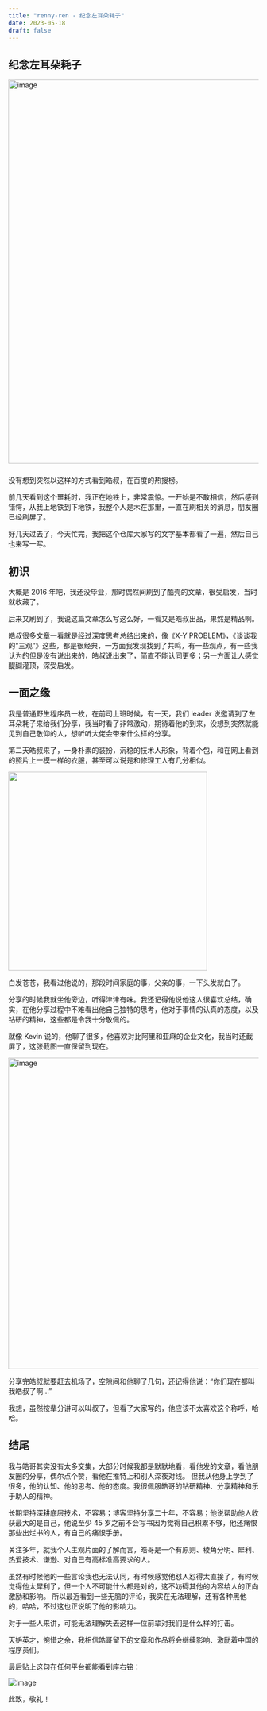 ```yaml
--- 
title: "renny-ren - 纪念左耳朵耗子"
date: 2023-05-18
draft: false
---
```

## 纪念左耳朵耗子

<img width="773" alt="image" src="https://github.com/renny-ren/Remembering-Haoel/assets/19547819/d61b2bd7-da33-4f54-8a4f-46200d105285">

###


没有想到突然以这样的方式看到皓叔，在百度的热搜榜。

前几天看到这个噩耗时，我正在地铁上，非常震惊。一开始是不敢相信，然后感到错愕，从我上地铁到下地铁，我整个人是木在那里，一直在刷相关的消息，朋友圈已经刷屏了。

好几天过去了，今天忙完，我把这个仓库大家写的文字基本都看了一遍，然后自己也来写一写。

## 初识

大概是 2016 年吧，我还没毕业，那时偶然间刷到了酷壳的文章，很受启发，当时就收藏了。

后来又刷到了，我说这篇文章怎么写这么好，一看又是皓叔出品，果然是精品啊。

皓叔很多文章一看就是经过深度思考总结出来的，像《X-Y PROBLEM》，《谈谈我的“三观”》这些，都是很经典，一方面我发现找到了共鸣，有一些观点，有一些我认为的但是没有说出来的，皓叔说出来了，简直不能认同更多；另一方面让人感觉醍醐灌顶，深受启发。


## 一面之缘

我是普通野生程序员一枚，在前司上班时候，有一天，我们 leader 说邀请到了左耳朵耗子来给我们分享，我当时看了非常激动，期待着他的到来，没想到突然就能见到自己敬仰的人，想听听大佬会带来什么样的分享。

第二天皓叔来了，一身朴素的装扮，沉稳的技术人形象，背着个包，和在网上看到的照片上一模一样的衣服，甚至可以说是和修理工人有几分相似。

<img width="400" src="https://github.com/renny-ren/Remembering-Haoel/assets/19547819/6df0f6bd-dc06-4374-b181-ac198371e61e">

白发苍苍，我看过他说的，那段时间家庭的事，父亲的事，一下头发就白了。

分享的时候我就坐他旁边，听得津津有味。我还记得他说他这人很喜欢总结，确实，在他分享过程中不难看出他自己独特的思考，他对于事情的认真的态度，以及钻研的精神，这些都是令我十分敬佩的。

就像 Kevin 说的，他聊了很多，他喜欢对比阿里和亚麻的企业文化，我当时还截屏了，这张截图一直保留到现在。

<img width="627" alt="image" src="https://github.com/renny-ren/Remembering-Haoel/assets/19547819/5633d237-8969-4dee-93a2-334dc0664ff4">

分享完皓叔就要赶去机场了，空隙间和他聊了几句，还记得他说：“你们现在都叫我皓叔了啊…”

我想，虽然按辈分讲可以叫叔了，但看了大家写的，他应该不太喜欢这个称呼，哈哈。

## 结尾

我与皓哥其实没有太多交集，大部分时候我都是默默地看，看他发的文章，看他朋友圈的分享，偶尔点个赞，看他在推特上和别人深夜对线。
但我从他身上学到了很多，他的认知、他的思考、他的态度。我很佩服皓哥的钻研精神、分享精神和乐于助人的精神。

长期坚持深耕底层技术，不容易；博客坚持分享二十年，不容易；他说帮助他人收获最大的是自己，他说至少 45 岁之前不会写书因为觉得自己积累不够，他还痛恨那些出烂书的人，有自己的痛恨手册。

关注多年，就我个人主观片面的了解而言，皓哥是一个有原则、棱角分明、犀利、热爱技术、谦逊、对自己有高标准高要求的人。

虽然有时候他的一些言论我也无法认同，有时候感觉他怼人怼得太直接了，有时候觉得他太犀利了，但一个人不可能什么都是对的，这不妨碍其他的内容给人的正向激励和影响。
所以最近看到一些无脑的评论，我实在无法理解，还有各种黑他的，哈哈，不过这也正说明了他的影响力。

对于一些人来讲，可能无法理解失去这样一位前辈对我们是什么样的打击。

天妒英才，惋惜之余，我相信皓哥留下的文章和作品将会继续影响、激励着中国的程序员们。

最后贴上这句在任何平台都能看到座右铭：

![image](https://github.com/renny-ren/Remembering-Haoel/assets/19547819/43b4200e-3e2a-4e29-851c-3d0754fd9206)

此致，敬礼！


